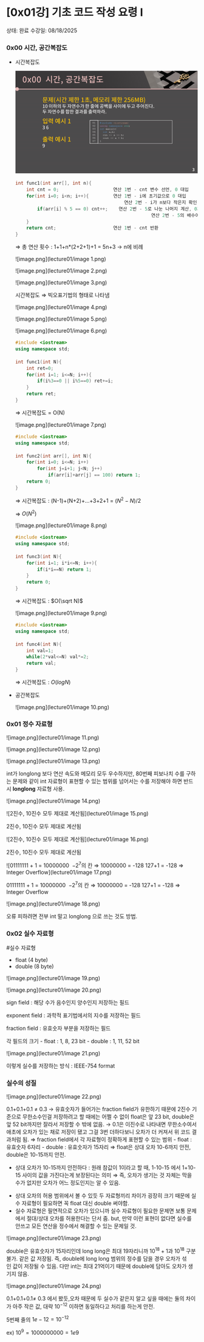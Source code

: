 # [0x01강] 기초 코드 작성 요령 Ⅰ

상태: 완료
수강일: 08/18/2025

### 0x00 시간, 공간복잡도

- 시간복잡도
    
    ![image.png](lecture01/image.png)
    
    ```cpp
    int func1(int arr[], int n){
    	int cnt = 0;                    연산 1번 - cnt 변수 선언, 0 대입
    	for(int i=0; i<n; i++){         연산 1번 - i에 초기값으로 0 대입
    			                            연산 2번 - i가 n보다 작은지 확인, 작은 경우 1 증가	        
    		if(arr[i] % 5 == 0) cnt++;    연산 2번 - 5로 나눈 나머지 계산, 0과 일치하는지 확인
    								                  연산 2번 - 5의 배수이면 cnt 1 증가
    	} 
    	return cnt;                     연산 1번 - cnt 반환                     
    }
    ```
    
    ⇒ 총 연산 횟수 : 1+1+n*(2+2+1)+1 = 5n+3 → n에 비례
    
    ![image.png](lecture01/image 1.png)
    
    ![image.png](lecture01/image 2.png)
    
    ![image.png](lecture01/image 3.png)
    
    시간복잡도 ⇒ 빅오표기법의 형태로 나타냄
    
    ![image.png](lecture01/image 4.png)
    
    ![image.png](lecture01/image 5.png)
    
    ![image.png](lecture01/image 6.png)
    
    ```cpp
    #include <iostream>
    using namespace std;
    
    int func1(int N){
    	int ret=0;
    	for(int i=1; i<=N; i++){
    		if(i%3==0 || i%5==0) ret+=i;
    	}
    	return ret;
    }	
    ```
    
    ⇒ 시간복잡도 = O(N)
    
    ![image.png](lecture01/image 7.png)
    
    ```cpp
    #include <iostream>
    using namespace std;
    
    int func2(int arr[], int N){
    	for(int i=0; i<=N; i++)
    		for(int j=i+1; j<N; j++)
    			if(arr[i]+arr[j] == 100) return 1;
    	return 0;
    }	
    ```
    
    ⇒ 시간복잡도 : (N-1)+(N+2)+…+3+2+1 = $(N^2-N)/2$
    
    ⇒ $O(N^2)$
    
    ![image.png](lecture01/image 8.png)
    
    ```cpp
    #include <iostream>
    using namespace std;
    
    int func3(int N){
    	for(int i=1; i*i<=N; i++){
    		if(i*i==N) return 1;
    	}
    	return 0;
    }	
    ```
    
    ⇒ 시간복잡도 : $O(\sqrt N)$
    
    ![image.png](lecture01/image 9.png)
    
    ```cpp
    #include <iostream>
    using namespace std;
    
    int func4(int N){
    	int val=1;
    	while(2*val<=N) val*=2;
    	return val;
    }	
    ```
    
    ⇒ 시간복잡도 : $O(log N)$
    
- 공간복잡도
    
    ![image.png](lecture01/image 10.png)
    

### 0x01 정수 자료형

![image.png](lecture01/image 11.png)

![image.png](lecture01/image 12.png)

![image.png](lecture01/image 13.png)

int가 longlong 보다 연산 속도와 메모리 모두 우수하지만, 80번째 피보나치 수를 구하는 문제와 같이 int 자료형이 표현할 수 있는 범위를 넘어서는 수를 저장해야 하면 반드시 **longlong** 자료형 사용. 

![image.png](lecture01/image 14.png)

![2진수, 10진수 모두 제대로 계산됨](lecture01/image 15.png)

2진수, 10진수 모두 제대로 계산됨

![2진수, 10진수 모두 제대로 계산됨](lecture01/image 16.png)

2진수, 10진수 모두 제대로 계산됨

![01111111 + 1 = 10000000
 $-2^7$의 칸 ⇒ 10000000 = -128 
127+1 = -128 ⇒ Integer Overflow](lecture01/image 17.png)

01111111 + 1 = 10000000
 $-2^7$의 칸 ⇒ 10000000 = -128 
127+1 = -128 ⇒ Integer Overflow

![image.png](lecture01/image 18.png)

오류 피하려면 전부 int 말고 longlong 으로 쓰는 것도 방법.

### 0x02 실수 자료형

#실수 자료형
- float (4 byte)
- double (8 byte)

![image.png](lecture01/image 19.png)

![image.png](lecture01/image 20.png)

sign field : 해당 수가 음수인지 양수인지 저장하는 필드

exponent field : 과학적 표기법에서의 지수를 저장하는 필드

fraction field : 유효숫자 부분을 저장하는 필드

각 필드의 크기 - float : 1, 8, 23 bit
                          - double : 1, 11, 52 bit

![image.png](lecture01/image 21.png)

이렇게 실수를 저장하는 방식 : IEEE-754 format

### 실수의 성질

![image.png](lecture01/image 22.png)

0.1+0.1+0.1 ≠ 0.3
→ 유효숫자가 들어가는 fraction field가 유한하기 때문에 2진수 기준으로 무한소수인걸 저장하려고 할 때에는 어쩔 수 없이 float은 앞 23 bit, double은 앞 52 bit까지만 잘라서 저장할 수 밖에 없음.
→ 0.1은 이진수로 나타내면 무한소수여서 애초에 오차가 있는 채로 저장이 됐고 그걸 3번 더하다보니 오차가 더 커져서 위 코드 결과처럼 됨.
⇒ fraction field에서 각 자료형이 정확하게 표현할 수 있는 범위
     - float : 유효숫자 6자리
     - double : 유효숫자가 15자리
     ⇒ float은 상대 오차 10-6까지 안전, double은 10-15까지 안전.
* 상대 오차가 10-15까지 안전하다 : 원래 참값이 1이라고 할 때, 1-10-15 에서 1+10-15 사이의 값을 가진다는게 보장된다는 의미
⇒ 즉, 오차가 생기는 것 자체는 막을 수가 없지만 오차가 어느 정도인지는 알 수 있음.

- 상대 오차의 허용 범위에서 볼 수 있듯 두 자료형끼리 차이가 굉장히 크기 때문에 실수 자료형이 필요하면 꼭 float 대신 double 써야함.
- 실수 자료형은 필연적으로 오차가 있으니까 실수 자료형이 필요한 문제면 보통 문제에서 절대/상대 오차를 허용한다는 단서 줌. but, 만약 이런 표현이 없다면 실수를 안쓰고 모든 연산을 정수에서 해결할 수 있는 문제일 것.

![image.png](lecture01/image 23.png)

double은 유효숫자가 15자리인데 long long은 최대 19자리니까 $10^{18}+1$과 $10^{18}$ 구분 불가. 같은 값 저장됨. 
즉, double에 long long 범위의 정수를 담을 경우 오차가 섞인 값이 저장될 수 있음. 다만 int는 최대 21억이기 때문에 double에 담아도 오차가 생기지 않음. 

![image.png](lecture01/image 24.png)

0.1+0.1+0.1≠ 0.3 에서 봤듯,오차 때문에 두 실수가 같은지 알고 싶을 때에는 둘의 차이가 아주 작은 값, 대략 $10^{-12}$ 이하면 동일하다고 처리를 하는게 안전.

5번째 줄의 $1e-12=10^{-12}$

ex) $10^9=1000000000=1e9$